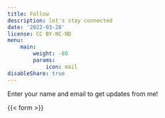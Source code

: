 ```yaml
---
title: Follow
description: let's stay connected
date: '2022-03-28'
license: CC BY-NC-ND
menu:
    main: 
        weight: -80
        params:
            icon: mail
disableShare: true
---
```


Enter your name and email to get updates from me!

{{< form >}}